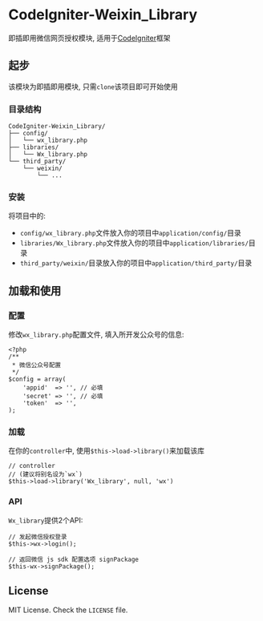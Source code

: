 # CodeIgniter-Weixin_Library
即插即用微信网页授权模块, 适用于[CodeIgniter](https://github.com/bcit-ci/CodeIgniter)框架

## 起步
该模块为即插即用模块, 只需`clone`该项目即可开始使用

### 目录结构
```
CodeIgniter-Weixin_Library/
├── config/
│   └── wx_library.php
├── libraries/
│   └── Wx_library.php
└── third_party/
    └── weixin/
        └── ...
```

### 安装
将项目中的:
- `config/wx_library.php`文件放入你的项目中`application/config/`目录
- `libraries/Wx_library.php`文件放入你的项目中`application/libraries/`目录
- `third_party/weixin/`目录放入你的项目中`application/third_party/`目录


## 加载和使用

### 配置
修改`wx_library.php`配置文件, 填入所开发公众号的信息:
```
<?php
/**
 * 微信公众号配置
 */
$config = array(
    'appid'  => '', // 必填
    'secret' => '', // 必填
    'token'  => '',
);
```

### 加载
在你的`controller`中, 使用`$this->load->library()`来加载该库
```
// controller
// (建议将别名设为`wx`)
$this->load->library('Wx_library', null, 'wx')
```

### API
`Wx_library`提供2个API:
```
// 发起微信授权登录
$this->wx->login();

// 返回微信 js sdk 配置选项 signPackage
$this-wx->signPackage();
```

## License
MIT License. Check the `LICENSE` file.